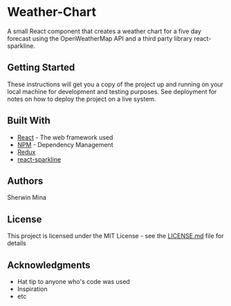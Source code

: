# Weather-Chart

A small React component that creates a weather chart for a five day forecast using the OpenWeatherMap API and a third party library react-sparkline.


## Getting Started

These instructions will get you a copy of the project up and running on your local machine for development and testing purposes. See deployment for notes on how to deploy the project on a live system.


## Built With

* [React](https://facebook.github.io/react/) - The web framework used
* [NPM](https://www.npmjs.com) - Dependency Management
* [Redux](http://redux.js.org)
* [react-sparkline](https://github.com/borisyankov/react-sparklines)



## Authors

Sherwin Mina

## License

This project is licensed under the MIT License - see the [LICENSE.md](LICENSE.md) file for details

## Acknowledgments

* Hat tip to anyone who's code was used
* Inspiration
* etc
